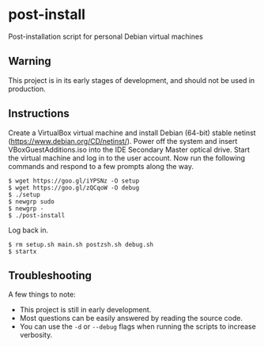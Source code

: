 # post-install
Post-installation script for personal Debian virtual machines

## Warning

This project is in its early stages of development, and should not be used in production.

## Instructions
Create a VirtualBox virtual machine and install Debian (64-bit) stable netinst (https://www.debian.org/CD/netinst/). Power off the system and insert VBoxGuestAdditions.iso into the IDE Secondary Master optical drive. Start the virtual machine and log in to the user account. Now run the following commands and respond to a few prompts along the way.
```
$ wget https://goo.gl/iYPSNz -O setup
$ wget https://goo.gl/zQCqoW -O debug
$ ./setup
$ newgrp sudo
$ newgrp -
$ ./post-install
```
Log back in.
```
$ rm setup.sh main.sh postzsh.sh debug.sh
$ startx
```

## Troubleshooting
A few things to note:
* This project is still in early development.
* Most questions can be easily answered by reading the source code.
* You can use the `-d` or `--debug` flags when running the scripts to increase verbosity.

